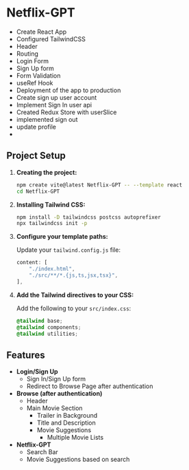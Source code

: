 # Netflix-GPT

- Create React App
- Configured TailwindCSS
- Header
- Routing
- Login Form
- Sign Up form
- Form Validation
- useRef Hook
- Deployment of the app to production
- Create sign up user account
- Implement Sign In user api
- Created Redux Store with userSlice
- implemented sign out
- update profile
- 

## Project Setup

1. **Creating the project:**
    ```bash
    npm create vite@latest Netflix-GPT -- --template react
    cd Netflix-GPT
    ```

2. **Installing Tailwind CSS:**
    ```bash
    npm install -D tailwindcss postcss autoprefixer
    npx tailwindcss init -p
    ```

3. **Configure your template paths:**

    Update your `tailwind.config.js` file:
    ```javascript
    content: [
        "./index.html",
        "./src/**/*.{js,ts,jsx,tsx}",
    ],
    ```

4. **Add the Tailwind directives to your CSS:**

    Add the following to your `src/index.css`:
    ```css
    @tailwind base;
    @tailwind components;
    @tailwind utilities;
    ```

## Features

- **Login/Sign Up**
    - Sign In/Sign Up form
    - Redirect to Browse Page after authentication
- **Browse (after authentication)**
    - Header
    - Main Movie Section
        - Trailer in Background
        - Title and Description
        - Movie Suggestions 
            - Multiple Movie Lists
- **Netflix-GPT**
    - Search Bar
    - Movie Suggestions based on search
